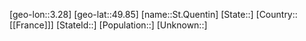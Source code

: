 ﻿---
location: [49.85,3.28]
type: City
tags:
- geo/City


SpocWebEntityId: 34487
isDeleted: false
confidential: public

---
[geo-lon::3.28]
[geo-lat::49.85]
[name::St.Quentin]
[State::]
[Country::[[France]]]
[StateId::]
[Population::]
[Unknown::]

